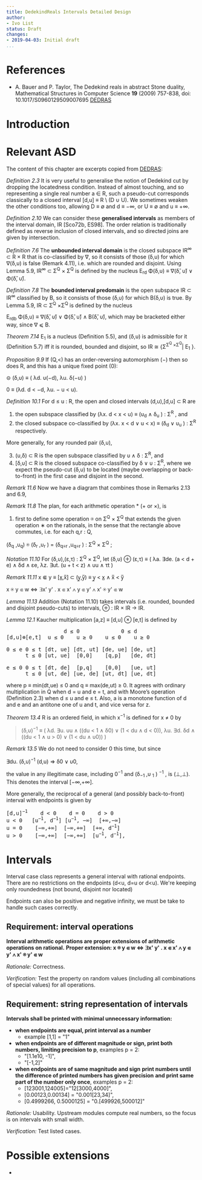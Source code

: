 ```yaml
---
title: DedekindReals Intervals Detailed Design
author:
- Ivo List
status: Draft
changes:
- 2019-04-03: Initial draft
...
```


# References

-  A. Bauer and P. Taylor, The Dedekind reals in abstract Stone duality,
  Mathematical Structures in Computer Science **19** (2009) 757-838, doi: 10.1017/S0960129509007695 [DEDRAS]

[DEDRAS]: http://paultaylor.eu/ASD/dedras/


# Introduction

# Relevant ASD

The content of this chapter are excerpts copied from [DEDRAS]:

*Definition 2.3* It is very useful to generalise the notion of Dedekind cut by dropping the locatedness condition.
Instead of almost touching, and so representing a single real number a ∈ R, such
a pseudo-cut corresponds classically to a closed interval [d,u] ≡ R \ (D ∪ U). We sometimes
weaken the other conditions too, allowing D ≡ ∅ and d ≡ −∞, or U ≡ ∅ and u ≡ +∞.

*Definition 2.10* We can consider these **generalised intervals** as members of the interval domain, IR [Sco72b, ES98].
The order relation is traditionally defined as reverse inclusion of closed intervals,
and so directed joins are given by intersection.

*Definition 7.6* The **unbounded interval domain** is the closed subspace IR<sup>∞</sup> ⊂ R × R that is
co-classified by ∇, so it consists of those (δ,υ) for which ∇(δ,υ) is false (Remark 4.11), i.e. which
are rounded and disjoint. Using Lemma 5.9, IR<sup>∞</sup> ⊂ Σ<sup>Q</sup> × Σ<sup>Q</sup> is defined by the nucleus
E<sub>rd</sub> Φ(δ,υ) ≡ ∇(δ&#770;, υ&#780;) ∨ Φ(δ&#770;, υ&#780;).

*Definition 7.8* The **bounded interval predomain** is the open subspace IR ⊂ IR<sup>∞</sup> classified by
B, so it consists of those (δ,υ) for which B(δ,υ) is true. By Lemma 5.9, IR ⊂ Σ<sup>Q</sup> ×Σ<sup>Q</sup> is defined
by the nucleus

E<sub>rdb</sub> Φ(δ,υ) ≡ ∇(δ&#770;, υ&#780;) ∨ Φ(δ&#770;, υ&#780;) ∧ B(δ&#770;, υ&#780;),
which may be bracketed either way, since ∇ ⩽ B.

*Theorem 7.14* E<sub>1</sub> is a nucleus (Definition 5.5), and (δ,υ) is admissible for it (Definition 5.7) iff
it is rounded, bounded and disjoint, so IR ≅    {Σ<sup>Σ<sup>Q</sup> ×Σ<sup>Q</sup></sup>| E<sub>1</sub> }.


*Proposition 9.9* If (Q,<) has an order-reversing automorphism (−) then so does R, and this
has a unique fixed point (0):

⊝ (δ,υ) ≡ ( λd. υ(−d), λu. δ(−u) )

0 ≡ (λd. d < −d, λu. − u < u).


*Definition 10.1* For d ≤ u : R, the open and closed intervals (d,u),[d,u] ⊂ R are

  1. the open subspace classified by (λx. d < x < u) ≡ (υ<sub>d</sub> ∧ δ<sub>u</sub> ) : Σ<sup>R</sup> , and
  2. the closed subspace co-classified by (λx. x < d ∨ u < x) ≡ (δ<sub>d</sub> ∨ υ<sub>u</sub> ) : Σ<sup>R</sup> respectively.

  More generally, for any rounded pair (δ,υ),

  3. (υ,δ) ⊂ R is the open subspace classified by υ ∧ δ : Σ<sup>R</sup>, and
  4. [δ,υ] ⊂ R is the closed subspace co-classified by δ ∨ υ : Σ<sup>R</sup>,
where we expect the pseudo-cut (δ,υ) to be located (maybe overlapping or back-to-front) in the
first case and disjoint in the second.

*Remark 11.6* Now we have a diagram that combines those in Remarks 2.13 and 6.9,

*Remark 11.8* The plan, for each arithmetic operation * (+ or ×), is

  1. first to define some operation ⍟ on Σ<sup>Q</sup> × Σ<sup>Q</sup> that extends the given operation ∗ on the
   rationals, in the sense that the rectangle above commutes, i.e. for each q,r : Q,
   
   (δ<sub>q</sub> ,υ<sub>q</sub>) ⍟ (δ<sub>r</sub> ,υ<sub>r</sub> ) = (δ<sub>q⍟r</sub> ,υ<sub>q⍟r</sub> ) : Σ<sup>Q</sup> × Σ<sup>Q</sup> ;

*Notation 11.10* For (δ,υ),(ε,τ) : Σ<sup>Q</sup> × Σ<sup>Q</sup>, let
(δ,υ) ⊕ (ε,τ) ≡ ( λa. ∃de. (a < d + e) ∧ δd ∧ εe, λz. ∃ut. (u + t < z) ∧ υu ∧ τt )

*Remark 11.11*
x ⋐ y ≡ [x&#818;,x&#773;] ⊂ (y&#818;,y&#773;) ≡ y&#818; < x&#818; ∧  x&#773;  < y&#773;

x ⍟ y ⋐  w ⇔  ∃x' y' . x ⋐ x' ∧ y ⋐ y' ∧ x' ⍟  y' ⋐  w

*Lemma 11.13* Addition (Notation 11.10) takes intervals (i.e. rounded, bounded and disjoint
pseudo-cuts) to intervals, ⊕ : IR × IR → IR.

*Lemma 12.1* Kaucher multiplication [a,z] ≡ [d,u] ⊗ [e,t] is defined by

<pre>
                  d ≤ 0             0 ≤ d  
[d,u]⊗[e,t]  u ≤ 0    u ≥ 0    u ≤ 0    u ≥ 0  
        
0 ≤ e 0 ≤ t [dt, ue] [dt, ut] [de, ue] [de, ut] 
      t ≤ 0 [ut, ue]  [0,0]    [q,p]   [de, dt]  
        
e ≤ 0 0 ≤ t [dt, de]  [p,q]    [0,0]   [ue, ut] 
      t ≤ 0 [ut, de] [ue, de] [ut, dt] [ue, dt]
</pre>

where p ≡ min(dt,ue) ≤ 0 and q ≡ max(de,ut) ≥ 0. It agrees with ordinary multiplication in Q
when d = u and e = t, and with Moore’s operation (Definition 2.3) when d ≤ u and e ≤ t. Also,
a is a monotone function of d and e and an antitone one of u and t, and vice versa for z. 

*Theorem 13.4* R is an ordered field, in which x<sup>−1</sup> is defined for x ≠ 0 by

>  (δ,υ)<sup>−1</sup> ≡
>    ( λd. ∃u. υu ∧ ((du < 1 ∧ δ0) ∨ (1 < du ∧ d < 0)),
>      λu. ∃d. δd ∧ ((du < 1 ∧ u > 0) ∨ (1 < du ∧ υ0)) ) 


*Remark 13.5* We do not need to consider 0 this time, but since

   ∃du. (δ,υ)<sup>−1</sup> (d,u) ⇒ δ0 ∨ υ0,

the value in any illegitimate case, including 0<sup>−1</sup> and (δ<sub>−1</sub> ,υ <sub>1</sub> ) <sup>−1</sup> , is (⊥,⊥).
This denotes the interval [−∞,+∞].

More generally, the reciprocal of a general (and possibly back-to-front) interval with endpoints
is given by

<pre>
[d,u]<sup>−1</sup>    d < 0    d = 0    d > 0
u < 0   [u<sup>−1</sup>, d<sup>−1</sup>] [u<sup>−1</sup>, −∞]  [+∞,−∞]
u = 0    [−∞,+∞]  [−∞,+∞]  [+∞, d<sup>−1</sup>]
u > 0    [−∞,+∞]  [−∞,+∞]  [u<sup>−1</sup>, d<sup>−1</sup>],
</pre>

# Intervals

Interval case class represents a general interval with rational endpoints. There are no restrictions on the endpoints
 (d<u, d=u or d<u). We're keeping only roundedness (not bound, disjoint nor located)

Endpoints can also be positive and negative infinity, we must be take to handle such cases correctly.
 
 
## Requirement: interval operations

**Interval arithmetic operations are proper extensions of arithmetic operations on rational.**
**Proper extension: x ⍟ y ⋐  w ⇔  ∃x' y' . x ⋐ x' ∧ y ⋐ y' ∧ x' ⍟  y' ⋐  w**
  
*Rationale:* Correctness.  

*Verification:* Test the property on random values (including all combinations of special values) 
for all operations.


## Requirement: string representation of intervals

**Intervals shall be printed with minimal unnecessary information:**

  - **when endpoints are equal, print interval as a number**
    - example [1,1] = "1"
  - **when endpoints are of different magnitude or sign, print both numbers, limiting precision to p**, 
     examples p = 2:
       - "[1.1e10, -1]",
       - "[-1,2]"
  - **when endpoints are of same magnitude and sign**
    **print numbers until the difference of printed numbers has given precision**
    **and print same part of the number only once**, examples p = 2: 
      - [123001,124005]="12[3000,4000]",
      - [0.00123,0.00134] = "0.001[23,34]",
      - [0.4999266, 0.5000125] = "0.[499926,500012]"  
     

*Rationale:* Usability. Upstream modules compute real numbers, so the focus is on intervals with small width.

*Verification:* Test listed cases.

# Possible extensions

  -  
